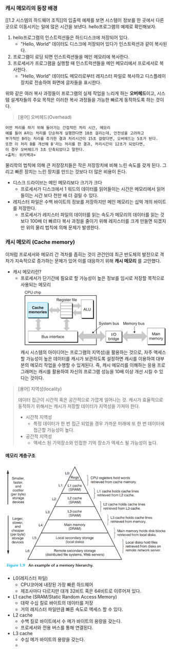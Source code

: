### 캐시 메모리의 등장 배경
[[1.2 시스템의 하드웨어 조직]]의 입출력 예제를 보면 시스템이 정보를 한 곳에서 다른 곳으로 
이동시키는 일에 많은 시간을 보낸다. hello프로그램의 예제로 확인해보자.
1. hello프로그램의 인스트럭션들은 하드디스크에 저장되어 있다.
	*  "Hello, World" 데이터도 디스크에 저장되어 있다가 인스트럭션과 같이 복사된다.
2. 프로그램이 로딩 되면 인스트럭션들을 메인 메모리에 복사한다.
3. 프로세서가 프로그램을 실행할 때 인스트럭션들을 메인 메모리에서 프로세서로 복사한다.
	* "Hello, World" 데이터도 메모리로부터 레지스터 파일로 복사하고 디스플레이 장치로 
	  전송하여 화면에 글자들을 표시한다.

위와 같은 여러 복사 과정들이 프로그램의 실제 작업을 느리게 하는 **오버헤드**이고, 
시스템 설계자들의 주요 목적은 이러한 복사 과정들을 가능한 빠르게 동작하도록 하는 것이다.

>[용어] 오버헤드(Overhead)
>
	어떤 처리를 하기 위해 들어가는 간접적인 처리 시간, 메모리
	예를 들어 A라는 처리를 단순하게 실행한다면 10초 걸리는데, 안전성을 고려하고 
	부가적인 B라는 처리를 추가한 결과 처리시간이 15초 걸렸다면, 오버헤드는 5초가 된다. 
	또한 이 처리 B를 개선해 B'라는 처리를 한 결과, 처리시간이 12초가 되었다면, 
	이 경우 오버헤드가 3초 단축되었다고 말한다.
	<출처: 위키백과>

물리학의 법칙에 의해 큰 저장장치들은 작은 저장장치에 비해 느린 속도를 갖게 된다.
그리고 빠른 장치는 느린 장치를 만드는 것보다 더 많은 비용이 든다.
* 디스크 드라이브는 메인 메모리보다 크기가 크다
	* 프로세서가 디스크에서 1 워드의 데이터를 읽어들이는 시간은 
	  메모리에서 읽어들이는 시간 보다 천만 배 더 걸릴 수 있다.
* 레지스터 파일은 수백 바이트의 정보를 저장하지만 메인 메모리는 십억 개의 바이트를 저장한다.
	* 프로세서가 레지스터 파일의 데이터를 읽는 속도가 메모리의 데이터를 읽는 것보다 100배 더 빠르다
복사 과정을 줄이기 위해 레지스터를 크게 만들면 되겠지만 위의 물리 법칙에 의해 문제가 발생한다.
### 캐시 메모리 (Cache memory)
이처럼 프로세서와 메모리 간 격차를 좁히는 것이 관건인데 최근 반도체의 발전으로 격차가 지속적으로 증가하는 문제가 있어 이를 대응하기 위해 **캐시 메모리** 를 고안했다.
* 캐시 메모리란?
	* 프로세서가 단기간에 필요로 할 가능성이 높은 정보를 임시로 저장할 목적으로 
	  사용되는 메모리
![Cache Memory](/images/20240415134901.png)
캐시 시스템의 아이디어는 프로그램의 지역성)을 활용하는 것으로, 자주 액세스할 가능성이 높은 
데이터를 캐시가 보관하도록 설정하면 캐시를 이용하여 대부분의 메모리 작업을 수행할 수 있게된다. 즉, 캐시 메모리를 이해하는 응용 프로그래머는 캐시를 활용하여 자신의 프로그램 성능을 10배 이상 개선 시킬 수 있다는 것이다.

>[용어] 지역성(locality)
>
>	데이터 접근이 시간적 혹은 공간적으로 가깝게 일어나는 것.
>	캐시가 효율적으로 동작하기 위해서는 캐시가 저장할 데이터가 지역성을 가져야 한다.
>	* 시간적 지역성
>		* 특정 데이터가 한 번 접근 되었을 경우 가까운 미래에 또 한 번 데이터에 접근할 
>		  가능성이 높다.
>	* 공간적 지역성
>		* 액세스 된 기억장소와 인접한 기억 장소가 액세스 될 가능성이 높다.

#### 메모리 계층구조
![메모리 계층구조](/images/20240415143120.png)
* L0(레지스터 파일)
	* CPU코어에 내장된 가장 빠른 하드웨어
	* 제조사마다 다르지만 대개 32비트 혹은 64비트로 이루어져 있다.
* L1 cache (SRAM/Static Random Access Memory)
	* 대략 수십 킬로 바이트의 데이터를 저장
	* 거의 레지스터 파일만큼 빠른 속도로 액세스 할 수 있다.
* L2 cache
	* 수백 킬로 바이트에서 수 메가 바이트의 용량을 갖는다.
	* 프로세서와 전용 버스를 통해 연결된다.
* L3 cache
	* 수십 메가 바이트의 용량을 갖는다.
	* 